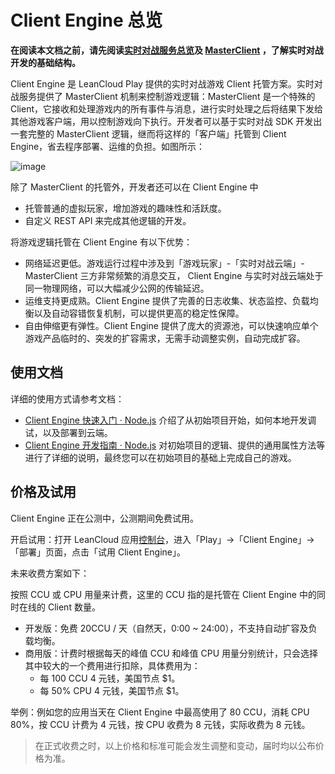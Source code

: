 # Client Engine 总览

**在阅读本文档之前，请先阅读[实时对战服务总览](multiplayer.html)及 [MasterClient](multiplayer-guide-js.html#MasterClient) ，了解实时对战开发的基础结构。**

Client Engine 是 LeanCloud Play 提供的实时对战游戏 Client 托管方案。实时对战服务提供了 MasterClient 机制来控制游戏逻辑：MasterClient 是一个特殊的 Client，它接收和处理游戏内的所有事件与消息，进行实时处理之后将结果下发给其他游戏客户端，用以控制游戏向下执行。开发者可以基于实时对战 SDK 开发出一套完整的 MasterClient 逻辑，继而将这样的「客户端」托管到 Client Engine，省去程序部署、运维的负担。如图所示：

![image](images/client-engine-structure.png)

除了 MasterClient 的托管外，开发者还可以在 Client Engine 中

* 托管普通的虚拟玩家，增加游戏的趣味性和活跃度。
* 自定义 REST API 来完成其他逻辑的开发。

将游戏逻辑托管在 Client Engine 有以下优势：

* 网络延迟更低。游戏运行过程中涉及到「游戏玩家」-「实时对战云端」- MasterClient 三方非常频繁的消息交互， Client Engine 与实时对战云端处于同一物理网络，可以大幅减少公网的传输延迟。
* 运维支持更成熟。Client Engine 提供了完善的日志收集、状态监控、负载均衡以及自动容错恢复机制，可以提供更高的稳定性保障。
* 自由伸缩更有弹性。Client Engine 提供了庞大的资源池，可以快速响应单个游戏产品临时的、突发的扩容需求，无需手动调整实例，自动完成扩容。

## 使用文档

详细的使用方式请参考文档：

* [Client Engine 快速入门 · Node.js](client-engine-quick-start-node.html) 介绍了从初始项目开始，如何本地开发调试，以及部署到云端。
* [Client Engine 开发指南 · Node.js](client-engine-guide-node.html) 对初始项目的逻辑、提供的通用属性方法等进行了详细的说明，最终您可以在初始项目的基础上完成自己的游戏。

## 价格及试用

Client Engine 正在公测中，公测期间免费试用。

开启试用：打开 LeanCloud 应用[控制台](/app.html?appid={{appid}})，进入「Play」->「Client Engine」->「部署」页面，点击「试用 Client Engine」。

未来收费方案如下：

按照 CCU 或 CPU 用量来计费，这里的 CCU 指的是托管在 Client Engine 中的同时在线的 Client 数量。

* 开发版：免费 20CCU / 天（自然天，0:00 ~ 24:00），不支持自动扩容及负载均衡。
* 商用版：计费时根据每天的峰值 CCU 和峰值 CPU 用量分别统计，只会选择其中较大的一个费用进行扣除，具体费用为：
  * 每 100 CCU 4 元钱，美国节点 $1。
  * 每 50% CPU 4 元钱，美国节点 $1。

举例：例如您的应用当天在 Client Engine 中最高使用了 80 CCU，消耗 CPU 80%，按 CCU 计费为 4 元钱，按 CPU 收费为 8 元钱，实际收费为 8 元钱。

> 在正式收费之时，以上价格和标准可能会发生调整和变动，届时均以公布价格为准。